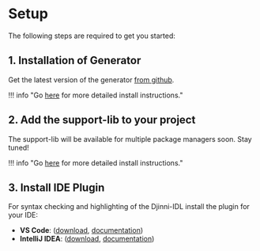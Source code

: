 # Setup

The following steps are required to get you started:

## 1. Installation of Generator

Get the latest version of the generator [from github](https://github.com/cross-language-cpp/djinni-generator/releases/latest).

!!! info "Go [here](djinni-generator/setup.md) for more detailed install instructions."

## 2. Add the support-lib to your project

The support-lib will be available for multiple package managers soon. Stay tuned!

!!! info "Go [here](djinni-support-lib/install.md) for more detailed install instructions."

## 3. Install IDE Plugin

For syntax checking and highlighting of the Djinni-IDL install the plugin for your IDE:

- **VS Code**: ([download](https://marketplace.visualstudio.com/items?itemName=cross-language-cpp.djinni-syntax-highlighting), [documentation](/vscode-djinni/))
- **IntelliJ IDEA**: ([download](https://plugins.jetbrains.com/plugin/15347-djinni-idl-file-support), [documentation](/djinni-intellij-plugin/))




